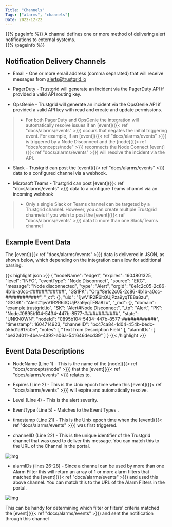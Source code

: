 ```yaml
---
Title: "Channels"
Tags: ["alarms", "channels"]
Date: 2022-12-22
---
```


{{% pageinfo %}}
A channel defines one or more method of delivering alert notifications to external systems.  
{{% /pageinfo %}}

## Notification Delivery Channels
- Email - One or more email address (comma separated) that will receive messages from alerts@trustgrid.io

- PagerDuty - Trustgrid will generate an incident via the PagerDuty API if provided a valid API routing key. 

- OpsGenie - Trustgrid will generate an incident via the OpsGenie API if provided a valid API key with read and create and update permissions. 

>- For both PagerDuty and OpsGenie the integration will automatically resolve issues if an [event]({{< ref "docs/alarms/events" >}}) occurs that negates the initial triggering event. For example, if an [event]({{< ref "docs/alarms/events" >}}) is triggered by a Node Disconnect and the [node]({{< ref "docs/concepts/node" >}}) reconnects the Node Connect [event]({{< ref "docs/alarms/events" >}}) will resolve the incident via the API.

- Slack - Trustgrid can post the [event]({{< ref "docs/alarms/events" >}}) data to a configured channel via a webhook.  

- Microsoft Teams - Trustgrid can post [event]({{< ref "docs/alarms/events" >}}) data to a configure Teams channel via an incoming webhook

>- Only a single Slack or Teams channel can be targeted by a Trustgrid channel. However, you can create multiple Trustgrid channels if you wish to post the [event]({{< ref "docs/alarms/events" >}}) data to more than one Slack/Teams channel

## Example Event Data
The [event]({{< ref "docs/alarms/events" >}}) data is delivered in JSON, as shown below, which depending on the integration can allow for additional parsing.  

{{< highlight json >}}
{
  "nodeName": "edge1",
  "expires": 1604801325,
  "level": "INFO",
  "eventType": "Node Disconnect",
  "source": "EKG",
  "message": "Node disconnected",
  "type": "Alert",
  "orgId": "8e1c2c05-2c86-4b1b-a0cc-############",
  "GS1PK": "Org#8e1c2c05-2c86-4b1b-a0cc-############",
  "_ct": {},
  "uid": "1jwV1R2R6itQUjPza9yqTE8a8zu",
  "GS1SK": "Alert#1jwV1R2R6itQUjPza9yqTE8a8zu",
  "_md": {},
  "domain": "example.trustgrid.io",
  "SK": "Alert#Node Disconnect",
  "_tp": "Alert",
  "PK": "Node#0895b104-5434-447b-8577-############",
  "state": "UNKNOWN",
  "nodeId": "0895b104-5434-447b-8577-############",
  "timestamp": 1604714923,
  "channelID": "bc47ca84-1d04-454b-bedc-a55d1a917c0e",
  "notes": [
    "Text from Description Field"
  ],
  "alarmIDs": [
    "be324011-4bea-4392-a06a-541646decd39"
  ]
}
{{< /highlight >}}

## Event Data Descriptions
- NodeName (Line 1) - This is the name of the [node]({{< ref "docs/concepts/node" >}}) that the [event]({{< ref "docs/alarms/events" >}}) relates to.

- Expires (Line 2) - This is the Unix epoch time when this [event]({{< ref "docs/alarms/events" >}}) will expire and automatically resolve.

- Level (Line 4) - This is the alert severity.

- EventType (Line 5) - Matches to the Event Types .

- timestamp (Line 21) - This is the Unix epoch time when the [event]({{< ref "docs/alarms/events" >}}) was first triggered.

- channelID (Line 22) - This is the unique identifier of the Trustgrid channel that was used to deliver this message. You can match this to the URL of the Channel in the portal.

![img](/docs/alarms/random-link1.png)

- alarmIDs (lines 26-28) - Since a channel can be used by more than one Alarm Filter this will return an array of 1 or more alarm filters that matched the [event]({{< ref "docs/alarms/events" >}}) and used this above channel. You can match this to the URL of the Alarm Filters in the portal. 

![img](/docs/alarms/random-link2.png)

This can be handy for determining which filter or filters' criteria matched the [event]({{< ref "docs/alarms/events" >}}) and sent the notification through this channel




